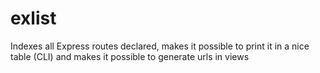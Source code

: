 # exlist
Indexes all Express routes declared, makes it possible to print it in a nice table (CLI) and makes it possible to generate urls in views
